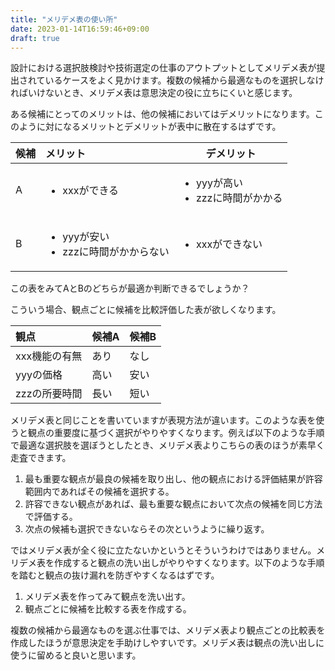 ```yaml
---
title: "メリデメ表の使い所"
date: 2023-01-14T16:59:46+09:00
draft: true
---
```


設計における選択肢検討や技術選定の仕事のアウトプットとしてメリデメ表が提出されているケースをよく見かけます。複数の候補から最適なものを選択しなければいけないとき、メリデメ表は意思決定の役に立ちにくいと感じます。

<!--more-->

ある候補にとってのメリットは、他の候補においてはデメリットになります。このように対になるメリットとデメリットが表中に散在するはずです。

|候補|メリット|デメリット|
|:---|:---|---|
|A|<ul><li>xxxができる</li><ul>|<ul><li>yyyが高い</li><li>zzzに時間がかかる</li></ul>|
|B|<ul><li>yyyが安い</li><li>zzzに時間がかからない</li></ul>|<ul><li>xxxができない</li></ul>|

この表をみてAとBのどちらが最適か判断できるでしょうか？

こういう場合、観点ごとに候補を比較評価した表が欲しくなります。

|観点|候補A|候補B|
|:---|:---|:---|
|xxx機能の有無|あり|なし|
|yyyの価格|高い|安い|
|zzzの所要時間|長い|短い|

メリデメ表と同じことを書いていますが表現方法が違います。このような表を使うと観点の重要度に基づく選択がやりやすくなります。例えば以下のような手順で最適な選択肢を選ぼうとしたとき、メリデメ表よりこちらの表のほうが素早く走査できます。

1. 最も重要な観点が最良の候補を取り出し、他の観点における評価結果が許容範囲内であればその候補を選択する。
1. 許容できない観点があれば、最も重要な観点において次点の候補を同じ方法で評価する。
1. 次点の候補も選択できないならその次というように繰り返す。

ではメリデメ表が全く役に立たないかというとそういうわけではありません。メリデメ表を作成すると観点の洗い出しがやりやすくなります。以下のような手順を踏むと観点の抜け漏れを防ぎやすくなるはずです。

1. メリデメ表を作ってみて観点を洗い出す。
1. 観点ごとに候補を比較する表を作成する。

複数の候補から最適なものを選ぶ仕事では、メリデメ表より観点ごとの比較表を作成したほうが意思決定を手助けしやすいです。メリデメ表は観点の洗い出しに使うに留めると良いと思います。
